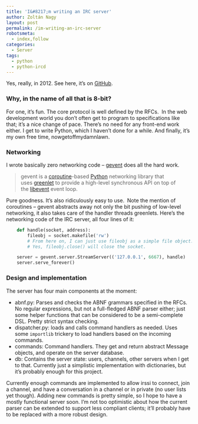 ```yaml
---
title: 'I&#8217;m writing an IRC server'
author: Zoltán Nagy
layout: post
permalink: /im-writing-an-irc-server
robotsmeta:
  - index,follow
categories:
  - Server
tags:
  - python
  - python-ircd
---
```

Yes, really, in 2012. See here, it’s on [GitHub][1].

 [1]: https://github.com/abesto/python-ircd

### Why, in the name of all that is 8-bit?

For one, it’s fun. The core protocol is well defined by the RFCs.  In the web development world you don’t often get to program to specifications like that; it’s a nice change of pace. There’s no need for any front-end work either. I get to write Python, which I haven’t done for a while. And finally, it’s my own free time, nowgetoffmydamnlawn.

<!-- more -->

### Networking

I wrote basically zero networking code – [gevent][2] does all the hard work.

 [2]: http://www.gevent.org/

> gevent is a [coroutine][3]-based [Python][4] networking library that uses [greenlet][5] to provide a high-level synchronous API on top of the [libevent][6] event loop.

 [3]: http://en.wikipedia.org/wiki/Coroutine
 [4]: http://www.python.org/
 [5]: http://codespeak.net/py/0.9.2/greenlet.html
 [6]: http://monkey.org/~provos/libevent/

Pure goodness. It’s also ridiculously easy to use.  Note the mention of coroutines – gevent abstracts away not only the bit pushing of low-level networking, it also takes care of the handler threads greenlets. Here’s the networking code of the IRC server, all four lines of it:

```python
    def handle(socket, address):
        fileobj = socket.makefile('rw')
        # From here on, I can just use fileobj as a simple file object.
        # Yes, fileobj.close() will close the socket.

    server = gevent.server.StreamServer(('127.0.0.1', 6667), handle)
    server.serve_forever()
```

### Design and implementation

The server has four main components at the moment:

*   abnf.py: Parses and checks the ABNF grammars specified in the RFCs. No regular expressions, but not a full-fledged ABNF parser either; just some helper functions that can be considered to be a semi-complete DSL. Pretty strict syntax checking.
*   dispatcher.py: loads and calls command handlers as needed. Uses some `importlib` trickery to load handlers based on the incoming commands.
*   commands: Command handlers. They get and return abstract Message objects, and operate on the server database.
*   db: Contains the server state: users, channels, other servers when I get to that. Currently just a simplistic implementation with dictionaries, but it’s probably enough for this project.

Currently enough commands are implemented to allow irssi to connect, join a channel, and have a conversation in a channel or in private (no user lists yet though). Adding new commands is pretty simple, so I hope to have a mostly functional server soon. I’m not too optimistic about how the current parser can be extended to support less compliant clients; it’ll probably have to be replaced with a more robust design.
